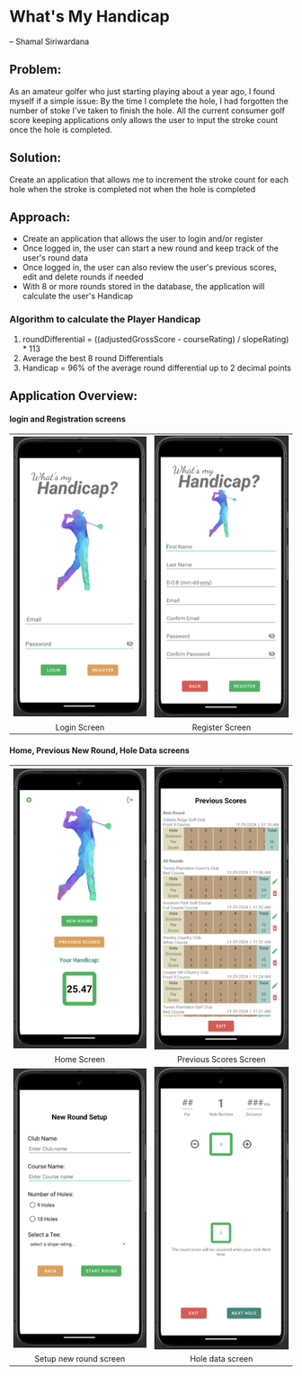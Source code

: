 # What's My Handicap
&ndash; Shamal Siriwardana

## Problem:
<p>As an amateur golfer who just starting playing about a year ago, 
I found myself if a simple issue: By the time I complete the hole, I had forgotten the
number of stoke I've taken to finish the hole. All the current consumer golf score keeping 
applications only allows the user to input the stroke count once the hole is completed.</p>

## Solution: 
<p>Create an application that allows me to increment the stroke count for each hole 
when the stroke is completed not when the hole is completed  </p>

## Approach: 
- Create an application that allows the user to login and/or register
- Once logged in, the user can start a new round and keep track of the user's round data
- Once logged in, the user can also review the user's previous scores, 
edit and delete rounds if needed 
- With 8 or more rounds stored in the database, the application will calculate the user's Handicap


### Algorithm to calculate the Player Handicap

1. roundDifferential = ((adjustedGrossScore - courseRating) / slopeRating) * 113
2. Average the best 8 round Differentials
3. Handicap = 96% of the average round differential up to 2 decimal points 


## Application Overview: 
#### login and Registration screens
<table>
  <tr>
    <td><img src="app/src/main/res/drawable/wmh_login.png" alt="Login Screen" width="300"/></td>
    <td><img src="app/src/main/res/drawable/wmh_register.png" alt="Register Screen" width="300"/></td>
  </tr>
   <tr>
      <td align="center">Login Screen</td>
      <td align="center">Register Screen</td>
   </tr>
</table>

#### Home, Previous New Round, Hole Data screens

<table>
  <tr>
    <td><img src="app/src/main/res/drawable/wmh_home.png" alt="Home screen" width="300"/></td>
    <td><img src="app/src/main/res/drawable/wmh_prev_scores.png" alt="Previous scores screen" width="300"/></td>
      </tr>
    <tr>
      <td align="center">Home Screen</td>
      <td align="center">Previous Scores Screen</td>
        
   </tr>
<tr>
<td><img src="app/src/main/res/drawable/wmh_setup_round.png" alt="Setup new round screen" width="300"/></td>
    <td><img src="app/src/main/res/drawable/wmh_hole_data.png" alt="Enter hole data screen" width="300"/></td>

</tr>
<tr>
<td align="center">Setup new round screen</td>
      <td align="center">Hole data screen</td>
</tr>
</table>
